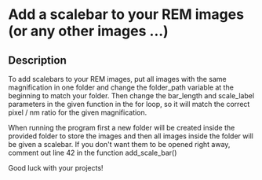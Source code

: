 # Add a scalebar to your REM images (or any other images ...)


## Description

To add scalebars to your REM images, put all images with the same magnification in one folder and change the folder_path variable at the beginning to match your folder. Then change the bar_length and scale_label parameters in the given function in the for loop, so it will match the correct pixel / nm ratio for the given magnification.

When running the program first a new folder will be created inside the provided folder to store the images and then all images inside the folder will be given a scalebar. If you don't want them to be opened right away, comment out line 42 in the function add_scale_bar()

Good luck with your projects!